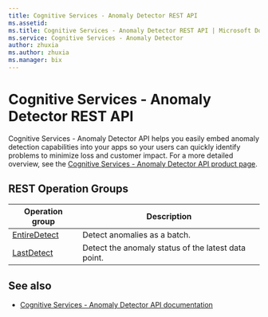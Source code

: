 ```yaml
---
title: Cognitive Services - Anomaly Detector REST API
ms.assetid:
ms.title: Cognitive Services - Anomaly Detector REST API | Microsoft Docs
ms.service: Cognitive Services - Anomaly Detector
author: zhuxia
ms.author: zhuxia
ms.manager: bix
---
```


# Cognitive Services - Anomaly Detector REST API

Cognitive Services - Anomaly Detector API helps you easily embed anomaly detection capabilities into your apps so your users can quickly identify problems to minimize loss and customer impact. For a more detailed overview, see the [Cognitive Services - Anomaly Detector API product page](https://azure.microsoft.com/services/cognitive-services/anomaly-detector/).

## REST Operation Groups

| Operation group | Description                                                        |
|-----------------|--------------------------------------------------------------------|
| [EntireDetect](~/docs-ref-autogen/cognitiveservices/anomalydetector/EntireDetect.yml) | Detect anomalies as a batch. |
| [LastDetect](~/docs-ref-autogen/cognitiveservices/anomalydetector/LastDetect.yml) | Detect the anomaly status of the latest data point. |

## See also

- [Cognitive Services - Anomaly Detector API documentation](https://docs.microsoft.com/azure/cognitive-services/anomaly-detector/)